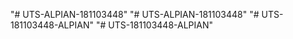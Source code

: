 "# UTS-ALPIAN-181103448" 
"# UTS-ALPIAN-181103448" 
"# UTS-181103448-ALPIAN" 
"# UTS-181103448-ALPIAN" 
